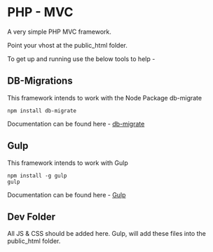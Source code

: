 # PHP - MVC

A very simple PHP MVC framework. 

Point your vhost at the public_html folder.

To get up and running use the below tools to help -

## DB-Migrations

This framework intends to work with the Node Package db-migrate

	npm install db-migrate

Documentation can be found here - [db-migrate](http://umigrate.readthedocs.org/projects/db-migrate/en/latest/)

## Gulp

This framework intends to work with Gulp

	npm install -g gulp
	gulp

Documentation can be found here - [Gulp](https://github.com/gulpjs/gulp/blob/master/docs/getting-started.md)

## Dev Folder

All JS & CSS should be added here. Gulp, will add these files into the public_html folder.